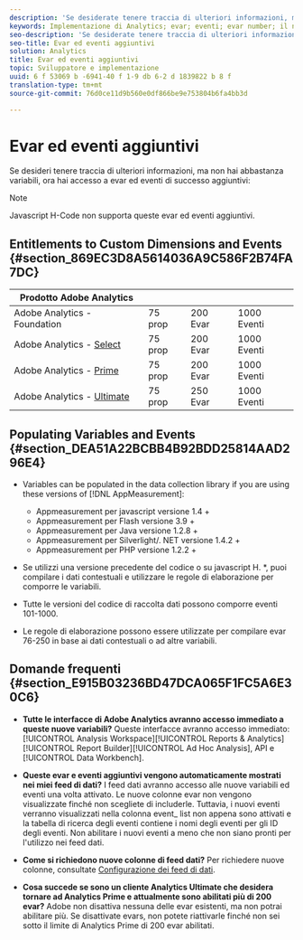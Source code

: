 ```yaml
---
description: 'Se desiderate tenere traccia di ulteriori informazioni, ma non disponete di abbastanza variabili, potete ora accedere a evar ed eventi di successo aggiuntivi '
keywords: Implementazione di Analytics; evar; eventi; evar number; il numero evar; quanti eventi
seo-description: 'Se desiderate tenere traccia di ulteriori informazioni, ma non disponete di abbastanza variabili, potete ora accedere a evar ed eventi di successo aggiuntivi '
seo-title: Evar ed eventi aggiuntivi
solution: Analytics
title: Evar ed eventi aggiuntivi
topic: Sviluppatore e implementazione
uuid: 6 f 53069 b -6941-40 f 1-9 db 6-2 d 1839822 b 8 f
translation-type: tm+mt
source-git-commit: 76d0ce11d9b560e0df866be9e753804b6fa4bb3d

---
```



# Evar ed eventi aggiuntivi

Se desideri tenere traccia di ulteriori informazioni, ma non hai abbastanza variabili, ora hai accesso a evar ed eventi di successo aggiuntivi:

>[!NOTE]
>
>Javascript H-Code non supporta queste evar ed eventi aggiuntivi.

## Entitlements to Custom Dimensions and Events {#section_869EC3D8A5614036A9C586F2B74FA7DC}

| Prodotto Adobe Analytics |  |  |  |
|---|---|---|---|
| Adobe Analytics - Foundation | 75 prop | 200 Evar | 1000 Eventi |
| Adobe Analytics - [Select](https://www.adobe.com/data-analytics-cloud/analytics/select.html) | 75 prop | 200 Evar | 1000 Eventi |
| Adobe Analytics - [Prime](https://www.adobe.com/data-analytics-cloud/analytics/prime.html) | 75 prop | 200 Evar | 1000 Eventi |
| Adobe Analytics - [Ultimate](https://www.adobe.com/data-analytics-cloud/analytics/ultimate.html) | 75 prop | 250 Evar | 1000 Eventi |

## Populating Variables and Events {#section_DEA51A22BCBB4B92BDD25814AAD296E4}

* Variables can be populated in the data collection library if you are using these versions of [!DNL AppMeasurement]:

   * Appmeasurement per javascript versione 1.4 +
   * Appmeasurement per Flash versione 3.9 +
   * Appmeasurement per Java versione 1.2.8 +
   * Appmeasurement per Silverlight/. NET versione 1.4.2 +
   * Appmeasurement per PHP versione 1.2.2 +

* Se utilizzi una versione precedente del codice o su javascript H. *, puoi compilare i dati contestuali e utilizzare le regole di elaborazione per comporre le variabili.
* Tutte le versioni del codice di raccolta dati possono comporre eventi 101-1000.
* Le regole di elaborazione possono essere utilizzate per compilare evar 76-250 in base ai dati contestuali o ad altre variabili.

## Domande frequenti {#section_E915B03236BD47DCA065F1FC5A6E30C6}

* **Tutte le interfacce di Adobe Analytics avranno accesso immediato a queste nuove variabili?** Queste interfacce avranno accesso immediato: [!UICONTROL Analysis Workspace][!UICONTROL Reports & Analytics][!UICONTROL Report Builder][!UICONTROL Ad Hoc Analysis], API e [!UICONTROL Data Workbench].

* **Queste evar e eventi aggiuntivi vengono automaticamente mostrati nei miei feed di dati?** I feed dati avranno accesso alle nuove variabili ed eventi una volta attivato. Le nuove colonne evar non vengono visualizzate finché non scegliete di includerle. Tuttavia, i nuovi eventi verranno visualizzati nella colonna event_ list non appena sono attivati e la tabella di ricerca degli eventi contiene i nomi degli eventi per gli ID degli eventi. Non abilitare i nuovi eventi a meno che non siano pronti per l'utilizzo nei feed dati.

* **Come si richiedono nuove colonne di feed dati?** Per richiedere nuove colonne, consultate [Configurazione dei feed di dati](https://marketing.adobe.com/resources/help/en_US/sc/clickstream/datafeeds_configure.html).

* **Cosa succede se sono un cliente Analytics Ultimate che desidera tornare ad Analytics Prime e attualmente sono abilitati più di 200 evar?** Adobe non disattiva nessuna delle evar esistenti, ma non potrai abilitare più. Se disattivate evars, non potete riattivarle finché non sei sotto il limite di Analytics Prime di 200 evar abilitati.

